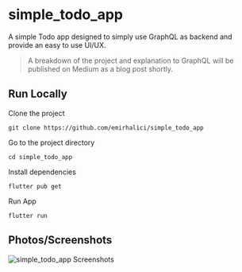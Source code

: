 # simple_todo_app

A simple Todo app designed to simply use GraphQL as backend and provide an easy to use UI/UX.

> A breakdown of the project and explanation to GraphQL will be published on Medium as a blog post shortly.

## Run Locally
Clone the project

    git clone https://github.com/emirhalici/simple_todo_app

Go to the project directory

    cd simple_todo_app

Install dependencies

    flutter pub get

Run App

    flutter run

## Photos/Screenshots

![simple_todo_app Screenshots](https://user-images.githubusercontent.com/81600010/174065006-0efff4ee-2eaa-4a8a-b770-0e585768f8af.png)
